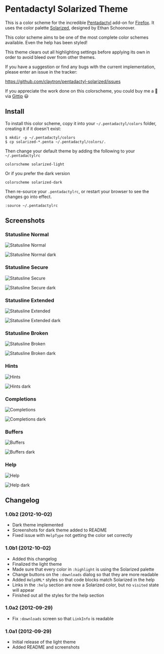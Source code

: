 # Pentadactyl Solarized Theme

This is a color scheme for the incredible [Pentadactyl][penta] add-on
for [Firefox][ff]. It uses the color palette [Solarized][solar],
designed by Ethan Schoonover.

This color scheme aims to be one of the most complete color schemes
available. Even the help has been styled!

This theme clears out all highlighting settings before applying its own
in order to avoid bleed over from other themes.

If you have a suggestion or find any bugs with the current
implementation, please enter an issue in the tracker:

https://github.com/claytron/pentadactyl-solarized/issues

If you appreciate the work done on this colorscheme, you could buy me a
:beer: via [Gittip](https://www.gittip.com/claytron/) :smiley:

## Install

To install this color scheme, copy it into your `~/.pentadactyl/colors`
folder, creating it if it doesn't exist:

    $ mkdir -p ~/.pentadactyl/colors
    $ cp solarized-*.penta ~/.pentadactyl/colors/.

Then change your default theme by adding the following to your
`~/.pentadactylrc`

    colorscheme solarized-light

Or if you prefer the dark version

    colorscheme solarized-dark

Then re-source your `.pentadactylrc`, or restart your browser to see the
changes go into effect.

    :source ~/.pentadactylrc

## Screenshots

### Statusline Normal

![Statusline Normal](http://i.imgur.com/4ZSVe.png)

![Statusline Normal dark](http://i.imgur.com/SSINV.png)

### Statusline Secure

![Statusline Secure](http://i.imgur.com/popfu.png)

![Statusline Secure dark](http://i.imgur.com/c0FAk.png)

### Statusline Extended

![Statusline Extended](http://i.imgur.com/jlk4K.png)

![Statusline Extended dark](http://i.imgur.com/aF8CM.png)

### Statusline Broken

![Statusline Broken](http://i.imgur.com/2pDAE.png)

![Statusline Broken dark](http://i.imgur.com/OgSol.png)

### Hints

![Hints](http://i.imgur.com/XSRyG.png)

![Hints dark](http://i.imgur.com/DoHQQ.png)

### Completions

![Completions](http://i.imgur.com/bnp85.png)

![Completions dark](http://i.imgur.com/lQ7U4.png)

### Buffers

![Buffers](http://i.imgur.com/9yKSl.png)

![Buffers dark](http://i.imgur.com/YkM3V.png)

### Help

![Help](http://i.imgur.com/G3g5n.png)

![Help dark](http://i.imgur.com/R9KEt.png)

## Changelog



### 1.0b2 (2012-10-02)

- Dark theme implemented
- Screenshots for dark theme added to README
- Fixed issue with `HelpType` not getting the color set correctly

### 1.0b1 (2012-10-02)

- Added this changelog
- Finalized the light theme
- Made sure that every color in `:highlight` is using the Solarized
  palette
- Change buttons on the `:downloads` dialog so that they are more
  readable
- Added `HelpXML*` styles so that code blocks match Solarized in the
  help
- Links in the `:help` section are now a Solarized color, but no
  `visited` state will appear
- Finished out all the styles for the help section

### 1.0a2 (2012-09-29)

- Fix `:downloads` screen so that `LinkInfo` is readable

### 1.0a1 (2012-09-29)

- Initial release of the light theme
- Added README and screenshots


[ff]: https://www.mozilla.org/en-US/firefox/fx/
[penta]: http://5digits.org/pentadactyl/
[solar]: http://ethanschoonover.com/solarized
